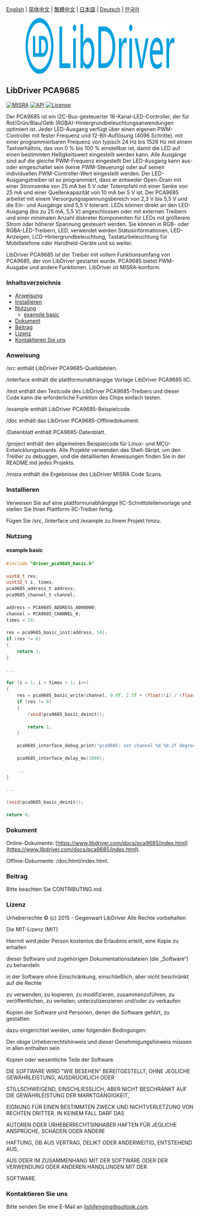 [English](/README.md) | [ 简体中文](/README_zh-Hans.md) | [繁體中文](/README_zh-Hant.md) | [日本語](/README_ja.md) | [Deutsch](/README_de.md) | [한국어](/README_ko.md)

<div align=center>
<img src="/doc/image/logo.svg" width="400" height="150"/>
</div>

## LibDriver PCA9685

[![MISRA](https://img.shields.io/badge/misra-compliant-brightgreen.svg)](/misra/README.md) [![API](https://img.shields.io/badge/api-reference-blue.svg)](https://www.libdriver.com/docs/pca9685/index.html) [![License](https://img.shields.io/badge/license-MIT-brightgreen.svg)](/LICENSE) 

Der PCA9685 ist ein I2C-Bus-gesteuerter 16-Kanal-LED-Controller, der für Rot/Grün/Blau/Gelb (RGBA)-Hintergrundbeleuchtungsanwendungen optimiert ist. Jeder LED-Ausgang verfügt über einen eigenen PWM-Controller mit fester Frequenz und 12-Bit-Auflösung (4096 Schritte).
mit einer programmierbaren Frequenz von typisch 24 Hz bis 1526 Hz mit einem Tastverhältnis, das von 0 % bis 100 % einstellbar ist, damit die LED auf einen bestimmten Helligkeitswert eingestellt werden kann. Alle Ausgänge sind auf die gleiche PWM-Frequenz eingestellt Der LED-Ausgang kann aus- oder eingeschaltet sein (keine PWM-Steuerung) oder auf seinen individuellen PWM-Controller-Wert eingestellt werden. Der LED-Ausgangstreiber ist so programmiert, dass er entweder Open-Drain mit einer Stromsenke von 25 mA bei 5 V oder Totempfahl mit einer Senke von 25 mA und einer Quellenkapazität von 10 mA bei 5 V ist. Der PCA9685 arbeitet mit einem Versorgungsspannungsbereich von 2,3 V bis 5,5 V und die Ein- und Ausgänge sind 5,5 V tolerant. LEDs können direkt an den LED-Ausgang (bis zu 25 mA, 5,5 V) angeschlossen oder mit externen Treibern und einer minimalen Anzahl diskreter Komponenten für LEDs mit größerem Strom oder höherer Spannung gesteuert werden. Sie können in RGB- oder RGBA-LED-Treibern, LED, verwendet werden Statusinformationen, LED-Anzeigen, LCD-Hintergrundbeleuchtung, Tastaturbeleuchtung für Mobiltelefone oder Handheld-Geräte und so weiter.

LibDriver PCA9685 ist der Treiber mit vollem Funktionsumfang von PCA9685, der von LibDriver gestartet wurde. PCA9685 bietet PWM-Ausgabe und andere Funktionen. LibDriver ist MISRA-konform.

### Inhaltsverzeichnis

  - [Anweisung](#Anweisung)
  - [Installieren](#Installieren)
  - [Nutzung](#Nutzung)
    - [example basic](#example-basic)
  - [Dokument](#Dokument)
  - [Beitrag](#Beitrag)
  - [Lizenz](#Lizenz)
  - [Kontaktieren Sie uns](#Kontaktieren-Sie-uns)

### Anweisung

/src enthält LibDriver PCA9685-Quelldateien.

/interface enthält die plattformunabhängige Vorlage LibDriver PCA9685 IIC.

/test enthält den Testcode des LibDriver PCA9685-Treibers und dieser Code kann die erforderliche Funktion des Chips einfach testen.

/example enthält LibDriver PCA9685-Beispielcode.

/doc enthält das LibDriver PCA9685-Offlinedokument.

/Datenblatt enthält PCA9685-Datenblatt.

/project enthält den allgemeinen Beispielcode für Linux- und MCU-Entwicklungsboards. Alle Projekte verwenden das Shell-Skript, um den Treiber zu debuggen, und die detaillierten Anweisungen finden Sie in der README.md jedes Projekts.

/misra enthält die Ergebnisse des LibDriver MISRA Code Scans.

### Installieren

Verweisen Sie auf eine plattformunabhängige IIC-Schnittstellenvorlage und stellen Sie Ihren Plattform-IIC-Treiber fertig.

Fügen Sie /src, /interface und /example zu Ihrem Projekt hinzu.

### Nutzung

#### example basic

```C
#include "driver_pca9685_basic.h"

uint8_t res;
uint32_t i, times;
pca9685_address_t address;
pca9685_channel_t channel;

address = PCA9685_ADDRESS_A000000;
channel = PCA9685_CHANNEL_0;
times = 10;

res = pca9685_basic_init(address, 50);
if (res != 0)
{
    return 1;
}

...

for (i = 1; i < times + 1; i++)
{
    res = pca9685_basic_write(channel, 0.0f, 2.5f + (float)(i) / (float)(times) * 10.0f);
    if (res != 0)
    {
        (void)pca9685_basic_deinit();

        return 1;
    }

    pca9685_interface_debug_print("pca9685: set channel %d %0.2f degrees.\n", channel, (float)(i) / (float)(times) * 180.0f);

    pca9685_interface_delay_ms(1000);
    
    ...
}

...

(void)pca9685_basic_deinit();

return 0;
```

### Dokument

Online-Dokumente: [https://www.libdriver.com/docs/pca9685/index.html](https://www.libdriver.com/docs/pca9685/index.html).

Offline-Dokumente: /doc/html/index.html.

### Beitrag

Bitte beachten Sie CONTRIBUTING.md.

### Lizenz

Urheberrechte © (c) 2015 - Gegenwart LibDriver Alle Rechte vorbehalten



Die MIT-Lizenz (MIT)



Hiermit wird jeder Person kostenlos die Erlaubnis erteilt, eine Kopie zu erhalten

dieser Software und zugehörigen Dokumentationsdateien (die „Software“) zu behandeln

in der Software ohne Einschränkung, einschließlich, aber nicht beschränkt auf die Rechte

zu verwenden, zu kopieren, zu modifizieren, zusammenzuführen, zu veröffentlichen, zu verteilen, unterzulizenzieren und/oder zu verkaufen

Kopien der Software und Personen, denen die Software gehört, zu gestatten

dazu eingerichtet werden, unter folgenden Bedingungen:



Der obige Urheberrechtshinweis und dieser Genehmigungshinweis müssen in allen enthalten sein

Kopien oder wesentliche Teile der Software.



DIE SOFTWARE WIRD "WIE BESEHEN" BEREITGESTELLT, OHNE JEGLICHE GEWÄHRLEISTUNG, AUSDRÜCKLICH ODER

STILLSCHWEIGEND, EINSCHLIESSLICH, ABER NICHT BESCHRÄNKT AUF DIE GEWÄHRLEISTUNG DER MARKTGÄNGIGKEIT,

EIGNUNG FÜR EINEN BESTIMMTEN ZWECK UND NICHTVERLETZUNG VON RECHTEN DRITTER. IN KEINEM FALL DARF DAS

AUTOREN ODER URHEBERRECHTSINHABER HAFTEN FÜR JEGLICHE ANSPRÜCHE, SCHÄDEN ODER ANDERE

HAFTUNG, OB AUS VERTRAG, DELIKT ODER ANDERWEITIG, ENTSTEHEND AUS,

AUS ODER IM ZUSAMMENHANG MIT DER SOFTWARE ODER DER VERWENDUNG ODER ANDEREN HANDLUNGEN MIT DER

SOFTWARE.

### Kontaktieren Sie uns

Bitte senden Sie eine E-Mail an lishifenging@outlook.com.